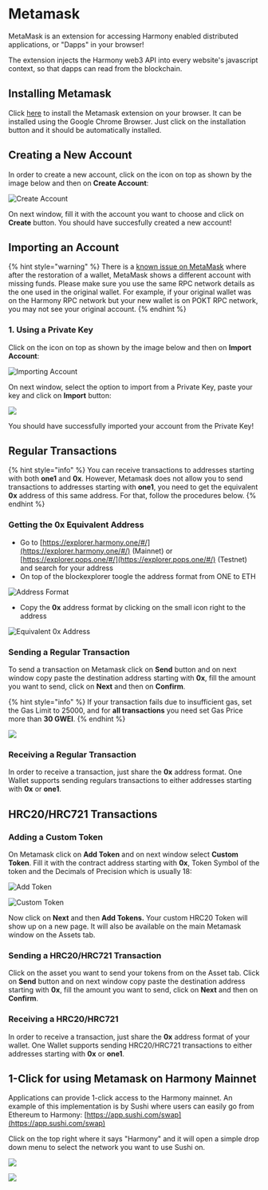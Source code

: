 # Metamask

MetaMask is an extension for accessing Harmony enabled distributed applications, or "Dapps" in your browser!

The extension injects the Harmony web3 API into every website's javascript context, so that dapps can read from the blockchain.

## Installing Metamask

Click [here](https://chrome.google.com/webstore/detail/metamask/nkbihfbeogaeaoehlefnkodbefgpgknn) to install the Metamask extension on your browser. It can be installed using the Google Chrome Browser. Just click on the installation button and it should be automatically installed.

##

## Creating a New Account

In order to create a new account, click on the icon on top as shown by the image below and then on **Create Account**:

![Create Account](../../../.gitbook/assets/metamask\_create\_account1.png)

On next window, fill it with the account you want to choose and click on **Create** button. You should have succesfully created a new account!

## Importing an Account

{% hint style="warning" %}
There is a [known issue on MetaMask](https://metamask.zendesk.com/hc/en-us/articles/360058120992-My-Seed-Phrase-Secret-Recovery-Phrase-restored-the-wrong-account) where after the restoration of a wallet, MetaMask shows a different account with missing funds. Please make sure you use the same RPC network details as the one used in the original wallet. For example, if your original wallet was on the Harmony RPC network but your new wallet is on POKT RPC network, you may not see your original account.
{% endhint %}

### 1. Using a Private Key

Click on the icon on top as shown by the image below and then on **Import Account**:

![Importing Account](../../../.gitbook/assets/metamask\_import\_account1.png)

On next window, select the option to import from a Private Key, paste your key and click on **Import** button:

![](../../../.gitbook/assets/metamask\_import\_account2.png)

You should have successfully imported your account from the Private Key!

## Regular Transactions

{% hint style="info" %}
You can receive transactions to addresses starting with both **one1** and **0x**. However, Metamask does not allow you to send transactions to addresses starting with **one1**, you need to get the equivalent **0x** address of this same address. For that, follow the procedures below.
{% endhint %}

### Getting the 0x Equivalent Address

* Go to [https://explorer.harmony.one/#/](https://explorer.harmony.one/#/) (Mainnet) or [https://explorer.pops.one/#/](https://explorer.pops.one/#/) (Testnet) and search for your address
* On top of the blockexplorer toogle the address format from ONE to ETH

![Address Format](../../../.gitbook/assets/metamask\_sending\_transactions1.png)

* Copy the **0x** address format by clicking on the small icon right to the address

![Equivalent 0x Address](../../../.gitbook/assets/metamask\_sending\_transactions2.png)

### Sending a Regular Transaction

To send a transaction on Metamask click on **Send** button and on next window copy paste the destination address starting with **0x**, fill the amount you want to send, click on **Next** and then on **Confirm**.

{% hint style="info" %}
If your transaction fails due to insufficient gas, set the Gas Limit to 25000, and for **all transactions** you need set Gas Price more than **30 GWEI**.
{% endhint %}

![](<../../../.gitbook/assets/image (289) (1) (1).png>)

### Receiving a Regular Transaction

In order to receive a transaction, just share the **0x** address format. One Wallet supports sending regulars transactions to either addresses starting with **0x** or **one1**.

## HRC20/HRC721 Transactions

### Adding a Custom Token

On Metamask click on **Add Token** and on next window select **Custom Token**. Fill it with the contract address starting with **0x**, Token Symbol of the token and the Decimals of Precision which is usually 18:

![Add Token](../../../.gitbook/assets/metamask\_hrc20\_account1.png)

![Custom Token](../../../.gitbook/assets/metamask\_hrc20\_account2.png)

Now click on **Next** and then **Add Tokens.** Your custom HRC20 Token will show up on a new page. It will also be available on the main Metamask window on the Assets tab.

### Sending a HRC20/HRC721 Transaction

Click on the asset you want to send your tokens from on the Asset tab. Click on **Send** button and on next window copy paste the destination address starting with **0x**, fill the amount you want to send, click on **Next** and then on **Confirm**.

### Receiving a HRC20/HRC721

In order to receive a transaction, just share the **0x** address format of your wallet. One Wallet supports sending HRC20/HRC721 transactions to either addresses starting with **0x** or **one1**.

## 1-Click for using Metamask on Harmony Mainnet

Applications can provide 1-click access to the Harmony mainnet. An example of this implementation is by Sushi where users can easily go from Ethereum to Harmony: [https://app.sushi.com/swap](https://app.sushi.com/swap)

Click on the top right where it says "Harmony" and it will open a simple drop down menu to select the network you want to use Sushi on.

![](<../../../.gitbook/assets/image (239).png>)

![](<../../../.gitbook/assets/image (238).png>)
